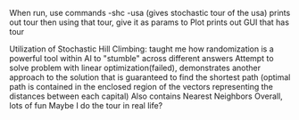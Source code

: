 When run, use commands -shc -usa
(gives stochastic tour of the usa)
prints out tour
then using that tour, give it as params to Plot
prints out GUI that has tour

Utilization of Stochastic Hill Climbing: taught me how randomization is a powerful tool within AI to "stumble" across different answers
Attempt to solve problem with linear optimization(failed), demonstrates another approach to the solution that is guaranteed to find the shortest path (optimal path is contained in the enclosed region of the vectors representing the distances between each capital)
Also contains Nearest Neighbors
Overall, lots of fun
Maybe I do the tour in real life?
